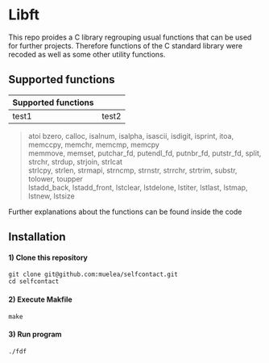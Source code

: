 # Libft
This repo proides a C library regrouping usual functions that can be used for further projects. Therefore functions of the C standard library were recoded as well as some other utility functions.

## Supported functions
| Supported functions |     |
| --- | --- |  
| test1 | test2 |

> atoi		bzero, calloc, isalnum, isalpha, isascii, isdigit, isprint, itoa, memccpy, memchr, memcmp, memcpy  
> memmove, memset, putchar_fd, putendl_fd, putnbr_fd, putstr_fd, split, strchr, strdup, strjoin, strlcat   
> strlcpy, strlen, strmapi, strncmp, strnstr, strrchr, strtrim, substr, tolower, toupper  
> lstadd_back, lstadd_front, lstclear, lstdelone, lstiter, lstlast, lstmap, lstnew, lstsize
		
Further explanations about the functions can be found inside the code

## Installation

#### 1) Clone this repository 
```
git clone git@github.com:muelea/selfcontact.git
cd selfcontact
```

#### 2) Execute Makfile
```
make
```

#### 3)  Run program
```
./fdf
```
